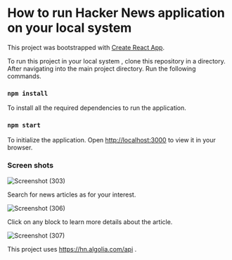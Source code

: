 # How to run Hacker News application on your local system

This project was bootstrapped with [Create React App](https://github.com/facebook/create-react-app).

<!-- ## Available Scripts -->

To run this project in your local system , clone this repository in a directory.
After navigating into the main project directory.
Run the following commands.

### `npm install`
To install all the required dependencies to run the application.

### `npm start`
To initialize the application.
Open [http://localhost:3000](http://localhost:3000) to view it in your browser.

### Screen shots
![Screenshot (303)](https://user-images.githubusercontent.com/62758125/153766289-794e2374-9403-4e62-93eb-730dff6c9956.png)

Search for news articles as for your interest.

![Screenshot (306)](https://user-images.githubusercontent.com/62758125/153766565-4d658450-e691-4c4e-a803-33c0b59e862e.png)

Click on any block to learn more details about the article.

![Screenshot (307)](https://user-images.githubusercontent.com/62758125/153766671-4de6fad6-4683-4c0f-b199-4439c7a62218.png)

This project uses https://hn.algolia.com/api .
